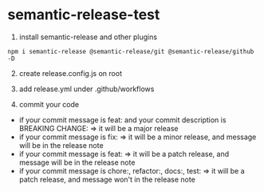 # semantic-release-test
1. install semantic-release and other plugins
```
npm i semantic-release @semantic-release/git @semantic-release/github -D
```

2. create release.config.js on root

3. add release.yml under .github/workflows


4. commit your code

* if your commit message is feat: and your commit description is BREAKING CHANGE: 
=> it will be a major release
* if your commit message is fix: => it will be a minor release, and message will be in the release note
* if your commit message is feat: => it will be a patch release, and message will be in the release note
* if your commit message is chore:, refactor:, docs:, test: => it will be a patch release, and message won't in the release note
